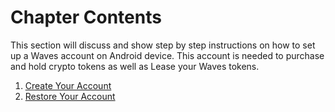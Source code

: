 # Chapter Contents

This section will discuss and show step by step instructions on how to set up a Waves account on Android device. This account is needed to purchase and hold crypto tokens as well as Lease your Waves tokens.

1. [Create Your Account](mobile-apps/android/account-managment/creating-an-account.md)
2. [Restore Your Account](/mobile-apps/android/account-managment/restore-an-account.md)
